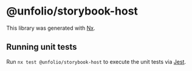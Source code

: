 # @unfolio/storybook-host

This library was generated with [Nx](https://nx.dev).

## Running unit tests

Run `nx test @unfolio/storybook-host` to execute the unit tests via [Jest](https://jestjs.io).
